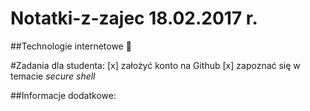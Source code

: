 # Notatki-z-zajec 18.02.2017 r.
##Technologie internetowe :mushroom:

#Zadania dla studenta:
[x] założyć konto na Github
[x] zapoznać się w temacie _secure shell_

##Informacje dodatkowe:


 
